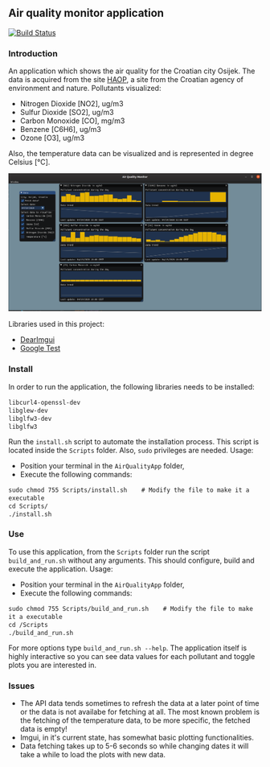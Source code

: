 ## Air quality monitor application
[![Build Status](https://travis-ci.com/zpervan/AirQualityApp.svg?branch=master)](https://travis-ci.com/zpervan/AirQualityApp)

### Introduction

An application which shows the air quality for the Croatian city Osijek. The data is acquired from the site [HAOP](http://iszz.azo.hr/iskzl/exc.htm), a site from the Croatian agency of environment and nature.
Pollutants visualized:
* Nitrogen Dioxide [NO2], ug/m3
* Sulfur Dioxide [SO2], ug/m3
* Carbon Monoxide [CO], mg/m3
* Benzene [C6H6], ug/m3
* Ozone [O3], ug/m3

Also, the temperature data can be visualized and is represented in degree Celsius [°C].

<img src="https://raw.githubusercontent.com/zpervan/AirQualityApp/master/Images/example_app.png"  width="1200">

Libraries used in this project:
* [DearImgui](https://github.com/ocornut/imgui) 
* [Google Test](https://github.com/google/googletest)

### Install

In order to run the application, the following libraries needs to be installed:
```
libcurl4-openssl-dev 
libglew-dev
libglfw3-dev
libglfw3
```

Run the `install.sh` script to automate the installation process. This script is located inside the `Scripts` folder. Also, `sudo` privileges are needed. 
Usage:
* Position your terminal in the `AirQualityApp` folder,
* Execute the following commands:
```
sudo chmod 755 Scripts/install.sh    # Modify the file to make it a executable
cd Scripts/
./install.sh
```
### Use

To use this application, from the `Scripts` folder run the script `build_and_run.sh` without any arguments. This should configure, build and execute the application.
Usage:
* Position your terminal in the `AirQualityApp` folder,
* Execute the following commands:
```
sudo chmod 755 Scripts/build_and_run.sh    # Modify the file to make it a executable
cd /Scripts
./build_and_run.sh
```
For more options type `build_and_run.sh --help`.
The application itself is highly interactive so you can see data values for each pollutant and toggle plots you are interested in.

### Issues

* The API data tends sometimes to refresh the data at a later point of time or the data is not availabe for fetching at all. The most known problem is the fetching of the temperature data, to be more specific, the fetched data is empty! 
* Imgui, in it's current state, has somewhat basic plotting functionalities.
* Data fetching takes up to 5-6 seconds so while changing dates it will take a while to load the plots with new data.

